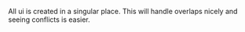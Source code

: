 All ui is created in a singular place. This will handle overlaps nicely and seeing conflicts is easier.